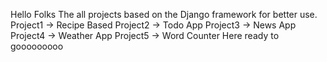 Hello Folks 
The all projects based on the Django framework for better use.
Project1 -> Recipe Based 
Project2 -> Todo App
Project3 -> News App
Project4 -> Weather App
Project5 -> Word Counter
Here ready to gooooooooo
